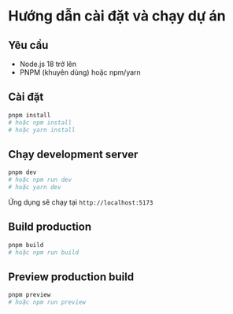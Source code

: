 
# Hướng dẫn cài đặt và chạy dự án

## Yêu cầu
- Node.js 18 trở lên
- PNPM (khuyên dùng) hoặc npm/yarn

## Cài đặt
```bash
pnpm install
# hoặc npm install
# hoặc yarn install
```

## Chạy development server
```bash
pnpm dev
# hoặc npm run dev
# hoặc yarn dev
```

Ứng dụng sẽ chạy tại `http://localhost:5173`

## Build production
```bash
pnpm build
# hoặc npm run build
```

## Preview production build
```bash
pnpm preview
# hoặc npm run preview
```